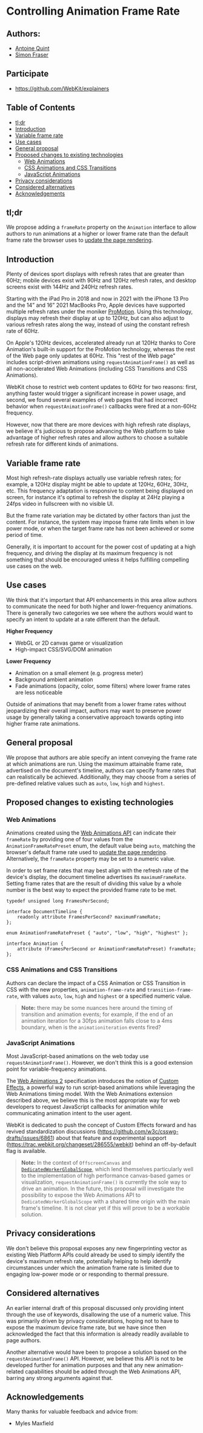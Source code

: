 # Controlling Animation Frame Rate

## Authors:

- [Antoine Quint](https://github.com/graouts)
- [Simon Fraser](https://github.com/smfr)

## Participate
- https://github.com/WebKit/explainers

## Table of Contents

<!-- START doctoc generated TOC please keep comment here to allow auto update -->
<!-- DON'T EDIT THIS SECTION, INSTEAD RE-RUN doctoc TO UPDATE -->

- [tl;dr](#tldr)
- [Introduction](#introduction)
- [Variable frame rate](#variable-frame-rate)
- [Use cases](#use-cases)
- [General proposal](#general-proposal)
- [Proposed changes to existing technologies](#proposed-changes-to-existing-technologies)
  - [Web Animations](#web-animations)
  - [CSS Animations and CSS Transitions](#css-animations-and-css-transitions)
  - [JavaScript Animations](#javascript-animations)
- [Privacy considerations](#privacy-considerations)
- [Considered alternatives](#considered-alternatives)
- [Acknowledgements](#acknowledgements)

<!-- END doctoc generated TOC please keep comment here to allow auto update -->

## tl;dr

We propose adding a `frameRate` property on the `Animation` interface to allow authors to run animations at a higher or lower frame rate than the default frame rate the browser uses to [update the page rendering](https://html.spec.whatwg.org/multipage/webappapis.html#update-the-rendering).

## Introduction

Plenty of devices sport displays with refresh rates that are greater than 60Hz; mobile devices exist with 90Hz and 120Hz refresh rates, and desktop screens exist with 144Hz and 240Hz refresh rates.

Starting with the iPad Pro in 2018 and now in 2021 with the iPhone 13 Pro and the 14” and 16” 2021 MacBooks Pro, Apple devices have supported multiple refresh rates under the moniker [ProMotion](https://developer.apple.com/documentation/quartzcore/optimizing_promotion_refresh_rates_for_iphone_13_pro_and_ipad_pro). Using this technology, displays may refresh their display at up to 120Hz, but can also adjust to various refresh rates along the way, instead of using the constant refresh rate of 60Hz.

On Apple's 120Hz devices, accelerated already run at 120Hz thanks to Core Animation's built-in support for the ProMotion technology, whereas the rest of the Web page only updates at 60Hz. This "rest of the Web page" includes script-driven animations using `requestAnimationFrame()` as well as all non-accelerated Web Animations (including CSS Transitions and CSS Animations).

WebKit chose to restrict web content updates to 60Hz for two reasons: first, anything faster would trigger a significant increase in power usage, and second, we found several examples of web pages that had incorrect behavior when `requestAnimationFrame()` callbacks were fired at a non-60Hz frequency.

However, now that there are more devices with high refresh rate displays, we believe it's judicious to propose advancing the Web platform to take advantage of higher refresh rates and allow authors to choose a suitable refresh rate for different kinds of animations.

## Variable frame rate

Most high refresh-rate displays actually use variable refresh rates; for example, a 120Hz display might be able to update at 120Hz, 60Hz, 30Hz, etc. This frequency adaptation is responsive to content being displayed on screen, for instance it's optimal to refresh the display at 24Hz playing a 24fps video in fullscreen with no visible UI.

But the frame rate variation may be dictated by other factors than just the content. For instance, the system may impose frame rate limits when in low power mode, or when the target frame rate has not been achieved or some period of time.

Generally, it is important to account for the power cost of updating at a high frequency, and driving the display at its maximum frequency is not something that should be encouraged unless it helps fulfilling compelling use cases on the web.

## Use cases

We think that it's important that API enhancements in this area allow authors to communicate the need for both higher and lower-frequency animations. There is generally two categories we see where the authors would want to specify an intent to update at a rate different than the default.

**Higher Frequency**

* WebGL or 2D canvas game or visualization
* High-impact CSS/SVG/DOM animation

**Lower Frequency**

* Animation on a small element (e.g. progress meter)
* Background ambient animation
* Fade animations (opacity, color, some filters) where lower frame rates are less noticeable

Outside of animations that may benefit from a lower frame rates without jeopardizing their overall impact, authors may want to preserve power usage by generally taking a conservative approach towards opting into higher frame rate animations.

## General proposal

We propose that authors are able specify an intent conveying the frame rate at which animations are run. Using the maximum attainable frame rate, advertised on the document's timeline, authors can specify frame rates that can realistically be achieved. Additionally, they may choose from a series of pre-defined relative values such as `auto`, `low`, `high` and `highest`.

## Proposed changes to existing technologies

### Web Animations

Animations created using the [Web Animations API](https://www.w3.org/TR/web-animations-1) can indicate their `frameRate` by providing one of four values from the `AnimationFrameRatePreset` enum, the default value being `auto`, matching the browser's default frame rate used to [update the page rendering](https://html.spec.whatwg.org/multipage/webappapis.html#update-the-rendering). Alternatively, the `frameRate` property may be set to a numeric value.

In order to set frame rates that may best align with the refresh rate of the device's display, the document timeline advertises its `maximumFrameRate`. Setting frame rates that are the result of dividing this value by a whole number is the best way to expect the provided frame rate to be met. 

```idl
typedef unsigned long FramesPerSecond;

interface DocumentTimeline {
    readonly attribute FramesPerSecond? maximumFrameRate;
};

enum AnimationFrameRatePreset { "auto", "low", "high", "highest" };

interface Animation {
    attribute (FramesPerSecond or AnimationFrameRatePreset) frameRate;
};
```

### CSS Animations and CSS Transitions

Authors can declare the impact of a CSS Animation or CSS Transition in CSS with the new properties, `animation-frame-rate` and `transition-frame-rate`, with values `auto`, `low`, `high` and `highest` or a specified numeric value.

> **Note:** there may be some nuances here around the timing of transition and animation events; for example, if the end of an animation iteration for a 30fps animation falls close to a 4ms boundary, when is the `animationiteration` events fired?

### JavaScript Animations

Most JavaScript-based animations on the web today use `requestAnimationFrame()`. However, we don't think this is a good extension point for variable-frequency animations.

The [Web Animations 2](https://drafts.csswg.org/web-animations-2) specification introduces the notion of [Custom Effects](https://drafts.csswg.org/web-animations-2/#custom-effects), a powerful way to run script-based animations while leveraging the Web Animations timing model. With the Web Animations extension described above, we believe this is the most appropriate way for web developers to request JavaScript callbacks for animation while communicating animation intent to the user agent.

WebKit is dedicated to push the concept of Custom Effects forward and has revived standardization discussions (https://github.com/w3c/csswg-drafts/issues/6861) about that feature and experimental support (https://trac.webkit.org/changeset/286555/webkit) behind an off-by-default flag is available.

> **Note:** In the context of `OffscreenCanvas` and [`DedicatedWorkerGlobalScope`](https://html.spec.whatwg.org/#dedicatedworkerglobalscope), which lend themselves particularly well to the implementation of high performance canvas-based games or visualization, `requestAnimationFrame()` is currently the sole way to drive an animation. In the future, this proposal will investigate the possibility to expose the Web Animations API to `DedicatedWorkerGlobalScope` with a shared time origin with the main frame's timeline. It is not clear yet if this will prove to be a workable solution.

## Privacy considerations

We don't believe this proposal exposes any new fingerprinting vector as existing Web Platform APIs could already be used to simply identify the device's maximum refresh rate, potentially helping to help identify circumstances under which the animation frame rate is limited due to engaging low-power mode or or responding to thermal pressure.

## Considered alternatives

An earlier internal draft of this proposal discussed only providing intent through the use of keywords, disallowing the use of a numeric value. This was primarily driven by privacy considerations, hoping not to have to expose the maximum device frame rate, but we have since then acknowledged the fact that this information is already readily available to page authors.

Another alternative would have been to propose a solution based on the `requestAnimationFrame()` API. However, we believe this API is not to be developed further for animation purposes and that any new animation-related capabilities should be added through the Web Animations API, barring any strong arguments against that.

## Acknowledgements

Many thanks for valuable feedback and advice from:

- Myles Maxfield
